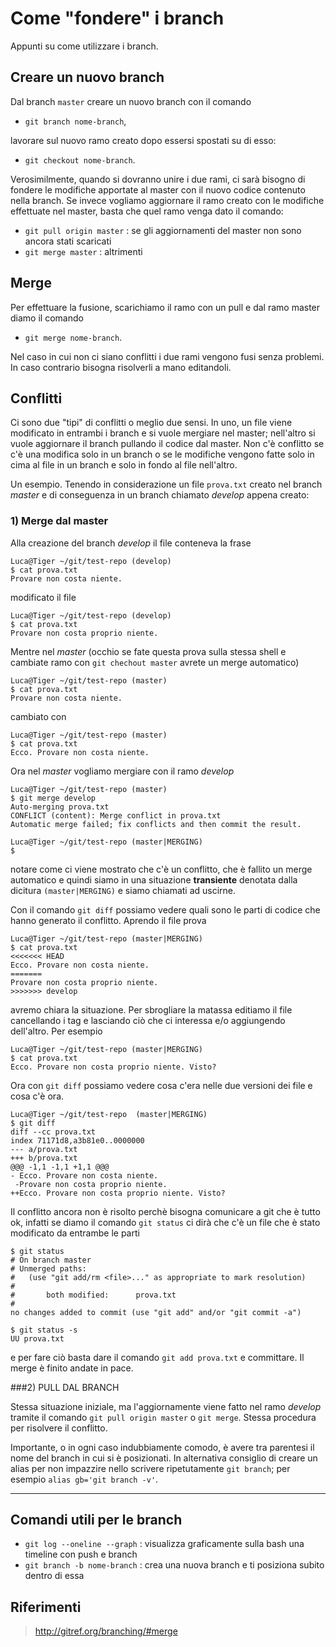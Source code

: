 Come "fondere" i branch
===================

Appunti su come utilizzare i branch.

Creare un nuovo branch
----------------------

Dal branch `master` creare un nuovo branch con il comando 

  * `git branch nome-branch`,

lavorare sul nuovo ramo creato dopo essersi spostati su di esso:

   * `git checkout nome-branch`.
    
Verosimilmente, quando si dovranno unire i due rami, ci sarà bisogno di fondere le modifiche apportate al master con il nuovo codice contenuto nella branch.
Se invece vogliamo aggiornare il ramo creato con le modifiche effettuate nel master, basta che quel ramo venga dato il comando:

  * `git pull origin master` : se gli aggiornamenti del master non sono ancora stati scaricati
  * `git merge master` : altrimenti

Merge
-----

Per effettuare la fusione, scarichiamo il ramo con un pull e dal ramo master diamo il comando

  * `git merge nome-branch`.

Nel caso in cui non ci siano conflitti i due rami vengono fusi senza problemi. In caso contrario bisogna risolverli a mano editandoli.

Conflitti
---------

Ci sono due "tipi" di conflitti o meglio due sensi. In uno, un file viene modificato in entrambi i branch e si vuole mergiare nel master; nell'altro si vuole aggiornare il branch pullando il codice dal master. Non c'è conflitto se c'è una modifica solo in un branch o se le modifiche vengono fatte solo in cima al file in un branch e solo in fondo al file nell'altro.

Un esempio. Tenendo in considerazione un file `prova.txt` creato nel branch *master* e di conseguenza in un branch chiamato *develop* appena creato:

### 1) Merge dal master

 Alla creazione del branch *develop* il file conteneva la frase
 
    Luca@Tiger ~/git/test-repo (develop)
    $ cat prova.txt
    Provare non costa niente.

  modificato il file
  
    Luca@Tiger ~/git/test-repo (develop)
    $ cat prova.txt
    Provare non costa proprio niente.
  
  Mentre nel *master* (occhio se fate questa prova sulla stessa shell e cambiate ramo con `git chechout master` avrete un merge automatico)
  
    Luca@Tiger ~/git/test-repo (master)
    $ cat prova.txt
    Provare non costa niente.  
 
 cambiato con
 
    Luca@Tiger ~/git/test-repo (master)
    $ cat prova.txt
    Ecco. Provare non costa niente.  

  Ora nel *master* vogliamo mergiare con il ramo *develop*
  
    Luca@Tiger ~/git/test-repo (master)
    $ git merge develop
    Auto-merging prova.txt
    CONFLICT (content): Merge conflict in prova.txt
    Automatic merge failed; fix conflicts and then commit the result.
    
    Luca@Tiger ~/git/test-repo (master|MERGING)
    $

  notare come ci viene mostrato che c'è un conflitto, che è fallito un merge automatico e quindi siamo in una situazione **transiente** denotata dalla dicitura `(master|MERGING)` e siamo chiamati ad uscirne.
  
  Con il comando `git diff` possiamo vedere quali sono le parti di codice che hanno generato il conflitto. Aprendo il file prova
  
    Luca@Tiger ~/git/test-repo (master|MERGING)
    $ cat prova.txt
    <<<<<<< HEAD
    Ecco. Provare non costa niente.
    =======
    Provare non costa proprio niente.
    >>>>>>> develop

  avremo chiara la situazione. Per sbrogliare la matassa editiamo il file cancellando i tag e lasciando ciò che ci interessa e/o aggiungendo dell'altro. Per esempio
    
    Luca@Tiger ~/git/test-repo (master|MERGING)
    $ cat prova.txt
    Ecco. Provare non costa proprio niente. Visto?

  Ora con `git diff` possiamo vedere cosa c'era nelle due versioni dei file e cosa c'è ora.
  
    Luca@Tiger ~/git/test-repo  (master|MERGING)
    $ git diff
    diff --cc prova.txt
    index 71171d8,a3b81e0..0000000
    --- a/prova.txt
    +++ b/prova.txt
    @@@ -1,1 -1,1 +1,1 @@@
    - Ecco. Provare non costa niente.
     -Provare non costa proprio niente.
    ++Ecco. Provare non costa proprio niente. Visto?

  Il conflitto ancora non è risolto perchè bisogna comunicare a git che è tutto ok, infatti se diamo il comando `git status` ci dirà che c'è un file che è stato modificato da entrambe le parti
  
    $ git status
    # On branch master
    # Unmerged paths:
    #   (use "git add/rm <file>..." as appropriate to mark resolution)
    #
    #       both modified:      prova.txt
    #
    no changes added to commit (use "git add" and/or "git commit -a")

    $ git status -s
    UU prova.txt

  e per fare ciò basta dare il comando `git add prova.txt` e committare. Il merge è finito andate in pace.
  
###2) PULL DAL BRANCH

  Stessa situazione iniziale, ma l'aggiornamente viene fatto nel ramo *develop* tramite il comando `git pull origin master` o `git merge`. Stessa procedura per risolvere il conflitto.
    
Importante, o in ogni caso indubbiamente comodo, è avere tra parentesi il nome del branch in cui si è posizionati. In alternativa consiglio di creare un alias per non impazzire nello scrivere ripetutamente `git branch`; per esempio `alias gb='git branch -v'`.

_______________________

## Comandi utili per le branch

 * `git log --oneline --graph` : visualizza graficamente sulla bash una timeline con push e branch
 * `git branch -b nome-branch` : crea una nuova branch e ti posiziona subito dentro di essa

## Riferimenti

> http://gitref.org/branching/#merge
